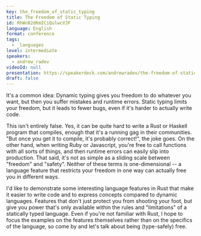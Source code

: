 ```yaml
---
key: the_freedom_of_static_typing
title: The Freedom of Static Typing
id: RhWn82dKmICiQulwcVJF
language: English
format: conference
tags:
  - _languages
level: intermediate
speakers:
  - andrew_radev
videoId: null
presentation: https://speakerdeck.com/andrewradev/the-freedom-of-static-typing
draft: false
---
```

It's a common idea: Dynamic typing gives you freedom to do whatever you want, but then you suffer mistakes and runtime errors. Static typing limits your freedom, but it leads to fewer bugs, even if it's harder to actually write code.

This isn't entirely false. Yes, it can be quite hard to write a Rust or Haskell program that compiles, enough that it's a running gag in their communities. "But once you get it to compile, it's probably correct!", the joke goes. On the other hand, when writing Ruby or Javascript, you're free to call functions with all sorts of things, and then runtime errors can easily slip into production. That said, it's not as simple as a sliding scale between "freedom" and "safety". Neither of these terms is one-dimensional -- a language feature that restricts your freedom in one way can actually free you in different ways.

I'd like to demonstrate some interesting language features in Rust that make it easier to write code and to express concepts compared to dynamic languages. Features that don't just protect you from shooting your foot, but give you power that's only available within the rules and "limitations" of a statically typed language. Even if you're not familiar with Rust, I hope to focus the examples on the features themselves rather than on the specifics of the language, so come by and let's talk about being (type-safely) free.
